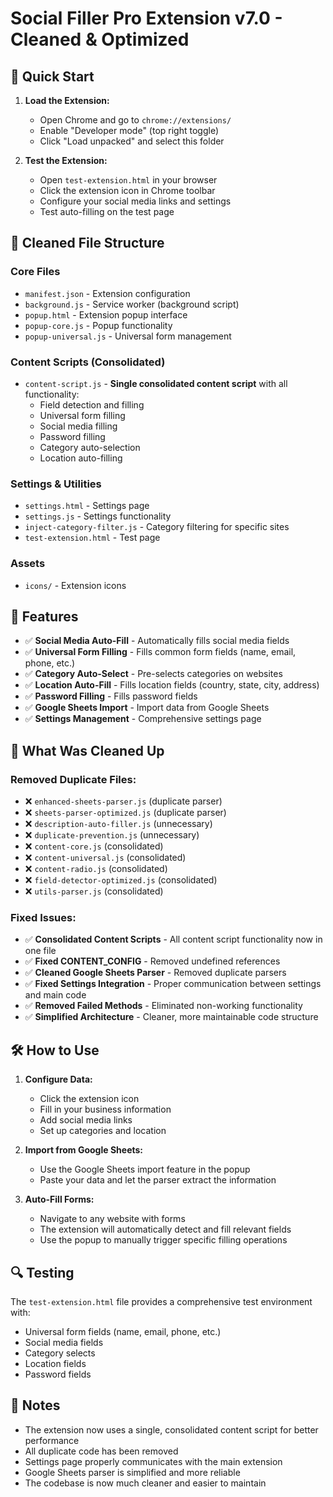 # Social Filler Pro Extension v7.0 - Cleaned & Optimized

## 🚀 Quick Start

1. **Load the Extension:**
   - Open Chrome and go to `chrome://extensions/`
   - Enable "Developer mode" (top right toggle)
   - Click "Load unpacked" and select this folder

2. **Test the Extension:**
   - Open `test-extension.html` in your browser
   - Click the extension icon in Chrome toolbar
   - Configure your social media links and settings
   - Test auto-filling on the test page

## 📁 Cleaned File Structure

### Core Files
- `manifest.json` - Extension configuration
- `background.js` - Service worker (background script)
- `popup.html` - Extension popup interface
- `popup-core.js` - Popup functionality
- `popup-universal.js` - Universal form management

### Content Scripts (Consolidated)
- `content-script.js` - **Single consolidated content script** with all functionality:
  - Field detection and filling
  - Universal form filling
  - Social media filling
  - Password filling
  - Category auto-selection
  - Location auto-filling

### Settings & Utilities
- `settings.html` - Settings page
- `settings.js` - Settings functionality
- `inject-category-filter.js` - Category filtering for specific sites
- `test-extension.html` - Test page

### Assets
- `icons/` - Extension icons

## 🎯 Features

- ✅ **Social Media Auto-Fill** - Automatically fills social media fields
- ✅ **Universal Form Filling** - Fills common form fields (name, email, phone, etc.)
- ✅ **Category Auto-Select** - Pre-selects categories on websites
- ✅ **Location Auto-Fill** - Fills location fields (country, state, city, address)
- ✅ **Password Filling** - Fills password fields
- ✅ **Google Sheets Import** - Import data from Google Sheets
- ✅ **Settings Management** - Comprehensive settings page

## 🔧 What Was Cleaned Up

### Removed Duplicate Files:
- ❌ `enhanced-sheets-parser.js` (duplicate parser)
- ❌ `sheets-parser-optimized.js` (duplicate parser)
- ❌ `description-auto-filler.js` (unnecessary)
- ❌ `duplicate-prevention.js` (unnecessary)
- ❌ `content-core.js` (consolidated)
- ❌ `content-universal.js` (consolidated)
- ❌ `content-radio.js` (consolidated)
- ❌ `field-detector-optimized.js` (consolidated)
- ❌ `utils-parser.js` (consolidated)

### Fixed Issues:
- ✅ **Consolidated Content Scripts** - All content script functionality now in one file
- ✅ **Fixed CONTENT_CONFIG** - Removed undefined references
- ✅ **Cleaned Google Sheets Parser** - Removed duplicate parsers
- ✅ **Fixed Settings Integration** - Proper communication between settings and main code
- ✅ **Removed Failed Methods** - Eliminated non-working functionality
- ✅ **Simplified Architecture** - Cleaner, more maintainable code structure

## 🛠️ How to Use

1. **Configure Data:**
   - Click the extension icon
   - Fill in your business information
   - Add social media links
   - Set up categories and location

2. **Import from Google Sheets:**
   - Use the Google Sheets import feature in the popup
   - Paste your data and let the parser extract the information

3. **Auto-Fill Forms:**
   - Navigate to any website with forms
   - The extension will automatically detect and fill relevant fields
   - Use the popup to manually trigger specific filling operations

## 🔍 Testing

The `test-extension.html` file provides a comprehensive test environment with:
- Universal form fields (name, email, phone, etc.)
- Social media fields
- Category selects
- Location fields
- Password fields

## 📝 Notes

- The extension now uses a single, consolidated content script for better performance
- All duplicate code has been removed
- Settings page properly communicates with the main extension
- Google Sheets parser is simplified and more reliable
- The codebase is now much cleaner and easier to maintain
